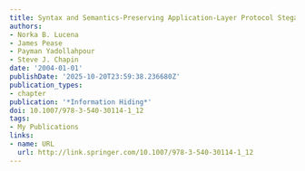 ```yaml
---
title: Syntax and Semantics-Preserving Application-Layer Protocol Steganography
authors:
- Norka B. Lucena
- James Pease
- Payman Yadollahpour
- Steve J. Chapin
date: '2004-01-01'
publishDate: '2025-10-20T23:59:38.236680Z'
publication_types:
- chapter
publication: '*Information Hiding*'
doi: 10.1007/978-3-540-30114-1_12
tags:
- My Publications
links:
- name: URL
  url: http://link.springer.com/10.1007/978-3-540-30114-1_12
---
```

